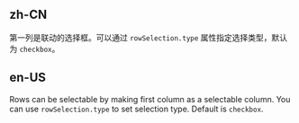## zh-CN

第一列是联动的选择框。可以通过 `rowSelection.type` 属性指定选择类型，默认为 `checkbox`。

## en-US

Rows can be selectable by making first column as a selectable column. You can use `rowSelection.type` to set selection type. Default is `checkbox`.

